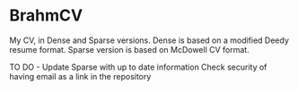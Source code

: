 # BrahmCV
My CV, in Dense and Sparse versions. Dense is based on a modified Deedy resume format. Sparse version is based on McDowell CV format.

TO DO -
Update Sparse with up to date information
Check security of having email as a link in the repository

